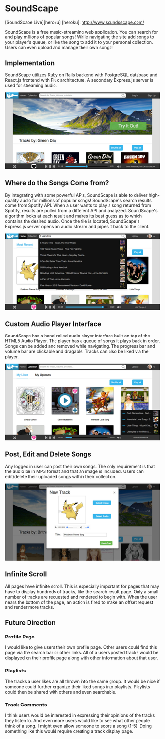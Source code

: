 # SoundScape

[SoundScape Live][heroku]
[heroku]: http://www.soundsscape.com/

SoundScape is a free music-streaming web application. You can search for and play millions of popular songs! While navigating the site add songs to your player's queue, or like the song to add it to your personal collection. Users can even upload and manage their own songs!

## Implementation

SoundScape utilizes Ruby on Rails backend with PostgreSQL database and React.js frontend with Flux architecture. A secondary Express.js server is used for streaming audio.

![splash]

## Where do the Songs Come from?

By integrating with some powerful APIs, SoundScape is able to deliver high-quality audio for millions of popular songs! SoundScape's search results come from Spotify API. When a user wants to play a song returned from Spotify, results are pulled from a different API and analyzed. SoundScape's algorithm looks at each result and makes its best guess as to which contains the desired audio. Once the file is located, SoundScape's Express.js server opens an audio stream and pipes it back to the client.

![search]

## Custom Audio Player Interface

SoundScape has a hand-rolled audio player interface built on top of the HTML5 Audio Player. The player has a queue of songs it plays back in order. Songs can be added and removed while navigating. The progress bar and volume bar are clickable and dragable. Tracks can also be liked via the player.

![like_player]

## Post, Edit and Delete Songs

Any logged in user can post their own songs. The only requirement is that the audio be in MP3 format and that an image is included. Users can edit/delete their uploaded songs within their collection.

![new]

## Infinite Scroll

All pages have infinite scroll. This is especially important for pages that may have to display hundreds of tracks, like the search result page. Only a small number of tracks are requested and rendered to begin with. When the user nears the bottom of the page, an action is fired to make an offset request and render more tracks.

## Future Direction

### Profile Page

I would like to give users their own profile page. Other users could find this page via the search bar or other links. All of a users posted tracks would be displayed on their profile page along with other information about that user.

### Playlists

The tracks a user likes are all thrown into the same group. It would be nice if someone could further organize their liked songs into playlists. Playlists could then be shared with others and even searchable.

### Track Comments

I think users would be interested in expressing their opinions of the tracks they listen to. And even more users would like to see what other people think of a song. I might even allow someone to score a song (1-5). Doing something like this would require creating a track display page.

[splash]: ./docs/screenshots/splash.jpg
[like_player]: ./docs/screenshots/like_player.jpg
[new]: ./docs/screenshots/new.jpg
[search]: ./docs/screenshots/search.jpg
